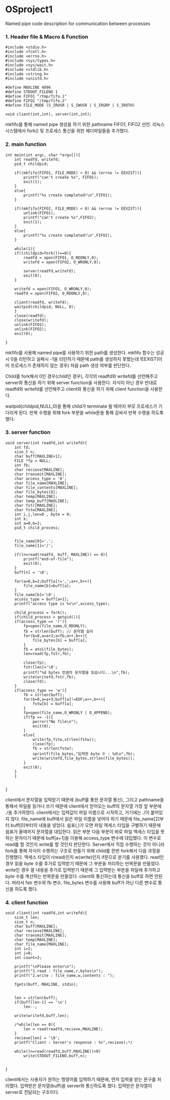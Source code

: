 # OSproject1

Named pipe code description for communication between processes

### 1. Header file & Macro & Function
```
#include <stdio.h>
#include <fcntl.h>
#include <errno.h>
#include <sys/types.h>
#include <sys/wait.h>
#include <stdlib.h>
#include <string.h>
#include <unistd.h>

#define MAXLINE 4096
#define STDOUT_FILENO 1
#define FIFO1 "/tmp/fifo.1"
#define FIFO2 "/tmp/fifo.2"
#define FILE_MODE (S_IRUSR | S_IWUSR | S_IRGRP | S_IROTH)

void client(int,int), server(int,int);
```
mkfifo를 통해 named pipe 생성을 하기 위한 pathname FIFO1, FIFO2 선언. 리눅스 시스템에서 fork() 및 프로세스 통신을 위한 헤더파일들을 추가했다.

### 2. main function
```
int main(int argc, char *argv[]){
	int readfd, writefd;
	pid_t childpid;
	
	if((mkfifo(FIFO1, FILE_MODE) < 0) && (errno != EEXIST)){
		printf("can't create %s", FIFO1);
		exit(1);
	}
	else{
		printf("%s create completed!\n",FIFO1);
	}

	if((mkfifo(FIFO2, FILE_MODE) < 0) && (errno != EEXIST)){
		unlink(FIFO1);
		printf("can't create %s",FIFO2);
		exit(1);
	}
	else{
		printf("%s create completed!\n",FIFO2);
	}

	while(1){
	if((childpid=fork())==0){
		readfd = open(FIFO1, O_RDONLY,0);
		writefd = open(FIFO2, O_WRONLY,0);

		server(readfd,writefd);
		exit(0);
	}

	writefd = open(FIFO1, O_WRONLY,0);
	readfd = open(FIFO2, O_RDONLY,0);

	client(readfd, writefd);
	waitpid(childpid, NULL, 0);
	}
	close(readfd);
	close(writefd);
	unlink(FIFO1);
	unlink(FIFO2);
	exit(0);
	
}
```
mkfifo를 사용해 named pipe를 사용하기 위한 path를 생성한다. mkfifo 함수는 성공시 0을 리턴하고 실패시 -1을 리턴하기 때문에 path를 생성하지 못했는데 !EEXIST(이미 프로세스가 존재하지 않는 경우) 처음 path 생성 여부를 판단한다.

Child를 fork해서 0인 경우(child인 경우), 각각의 readfd와 writefd를 선언해주고 server와 통신을 하기 위해 server function을 사용한다. 자식이 아닌 경우 반대로 readfd와 writefd를 선언해주고 client와 통신을 하기 위해 client function을 사용한다.

waitpid(childpid,NULL,0)을 통해 child가 terminate 될 때까지 부모 프로세스가 기다리게 된다. 반복 수행을 위해 fork 부분을 while문을 통해 감싸서 반복 수행을 하도록 했다.

### 3. server function
```
void server(int readfd,int writefd){
	int fd;
	size_t n;
	char buff[MAXLINE+1];
	FILE *fp = NULL;
	int fb;
	char recieve[MAXLINE];
	char transmit[MAXLINE];
	char access_type = '0';
	char file_name[MAXLINE];
	char file_contents[MAXLINE];
	char file_bytes[8];
	char temp[MAXLINE];
	char temp_buff[MAXLINE];
	char fstr[MAXLINE];
	char fstw[MAXLINE];
	int i,j,len=0 , byte = 0;
	int k;
	int a=0,b=2;
	pid_t child_process;
	

	file_name[0]='.';
	file_name[1]='/';
	
	if((n=read(readfd, buff, MAXLINE)) == 0){
		printf("end-of-file");
		exit(0);
	}
	buff[n] = '\0';
	
	for(a=0,b=2;buff[a]!=',';a++,b++){
		file_name[b]=buff[a];
	}
	file_name[b]='\0';
	access_type = buff[a+1];
	printf("access type is %c\n",access_type);
	
	child_process = fork();
	if(child_process > getpid()){
	if(access_type == 'r'){
		fp=open(file_name,O_RDONLY);
		fb = strlen(buff); // 문자열 길이
		for(b=0,a=a+3;a<fb;a++,b++){
			file_bytes[b] = buff[a];
		}
		fb = atoi(file_bytes);
		len=read(fp,fstr,fb);
		
		close(fp);
		fstr[len]='\0';
		printf("%d bytes 만큼의 문자열을 읽습니다...\n",fb);
		write(writefd,fstr,fb);
		close(fd);
	}
	if(access_type == 'w'){
		fb = strlen(buff);
		for(b=0,a=a+3;buff[a]!=EOF;a++,b++){
			fstw[b] = buff[a];
		}
		fp=open(file_name,O_WRONLY | O_APPEND);
		if(fp == -1){
			perror("No file\n");
			exit(0);
		}
		else{
			write(fp,fstw,strlen(fstw));
			close(fp);
			fb = strlen(fstw);
			sprintf(file_bytes,"입력한 byte 수 : %d\n",fb);
			write(writefd,file_bytes,strlen(file_bytes));
		}
		exit(0);
	}
	}


}
```
client에서 문자열을 입력받기 때문에 (buff를 통한 문자열 통신), 그리고 pathname을 통해서 파일을 읽거나 쓰기 때문에 client에서 얻어오는 buff의 문자열 가장 앞 부분에 ./을 추가하였다. client에서는 입력값이 파일 이름으로 시작하고, 거기에는 ./이 붙어있지 않다. file_name에 buff에서 읽은 파일 이름을 넣어야 하기 때문에 file_name[2]부터 buff[0]부터의 내용을 넣었다. 쉼표(,)가 오면 파일 액세스 타입을 구별하기 때문에 쉼표가 올때까지 문자열을 대입한다. 읽은 부분 다음 부분이 바로 파일 액세스 타입을 뜻하는 문자이기 때문에 buff[a+1]을 이용해 access_type 변수에 대입했다. 이 변수로 read를 할 것인지 write를 할 것인지 판단한다. Server에서 직접 수행하는 것이 아니라 fork를 통해 자식이 수행하는 구조로 만들기 위해 child를 한번 fork해서 다음 과정을 진행했다. 액세스 타입이 r(read)인지 w(write)인지 if문으로 분기를 사용했다. read인 경우 읽을 byte 수를 추가로 입력받기 때문에 그 부분을 처리하는 반복문을 만들었다. write인 경우 쓸 내용을 추가로 입력받기 때문에 그 입력받는 부분을 파일에 추가하고 byte 수를 계산하는 반복문을 만들었다.
client와 통신하는데 통신을 buff로 하면 안된다. 따라서 fstr 변수와 fb 변수, file_bytes 변수를 사용해 buff가 아닌 다른 변수로 통신을 하도록 했다.

### 4. client function
```
void client(int readfd,int writefd){
	size_t len;
	size_t n;
	char buff[MAXLINE];
	char recieve[MAXLINE];
	char transmit[MAXLINE];
	char temp[MAXLINE];
	char file_name[MAXLINE];
	int i=2;
	int j=0;
	int count=2;
	
	printf("\nPlease enter\n");
	printf("1.read : file_name,r,bytes\n");
	printf("2.write : file_name,w,contents : ");

	fgets(buff, MAXLINE, stdin);

	
	len = strlen(buff);
	if(buff[len-1] == '\n')
		len--;

	write(writefd,buff,len);
	
	/*while(len == 0){
		len = read(readfd,recieve,MAXLINE);
	}
	recieve[len] = '\0';
	printf("Client : Server's response : %s",recieve);*/

	while((n=read(readfd,buff,MAXLINE))>0)
		write(STDOUT_FILENO,buff,n);
	
	
}
```
client에서는 사용자가 원하는 명령어를 입력하기 때문에, 먼저 입력을 받는 문구를 처리했다. 입력받은 문자열(buff)을 server와 통신하도록 했다. 입력받은 문자열이 server로 전달되는 구조이다. 
